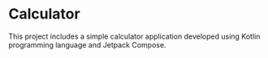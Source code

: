 # Calculator
 This project includes a simple calculator application developed using Kotlin programming language and Jetpack Compose.
